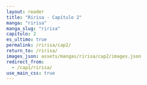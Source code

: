```yaml
---
layout: reader
title: "Ririsa - Capítulo 2"
manga: "ririsa"
manga_slug: "ririsa"
capitulo: 2
es_ultimo: true
permalink: /ririsa/cap2/
return_to: /ririsa/
images_json: assets/mangas/ririsa/cap2/images.json
redirect_from:
  - /cap1/ririsa/
use_main_css: true
---
```

